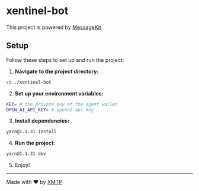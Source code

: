# xentinel-bot

This project is powered by [MessageKit](https://messagekit.ephemerahq.com/) 

## Setup

Follow these steps to set up and run the project:

1. **Navigate to the project directory:**

```sh
cd ./xentinel-bot
```

2. **Set up your environment variables:**

```sh
KEY= # the private key of the agent wallet 
OPEN_AI_API_KEY= # openai api key
```

3. **Install dependencies:**

```sh
yarn@1.1.31 install
```

4. **Run the project:**

```sh
yarn@1.1.31 dev
```

5. Enjoy!
---
Made with ❤️ by [XMTP](https://xmtp.org)